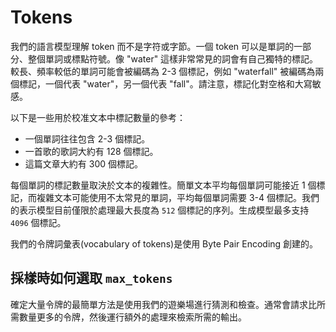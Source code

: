 # Tokens

我們的語言模型理解 token 而不是字符或字節。一個 token 可以是單詞的一部分、整個單詞或標點符號。像 "water" 這樣非常常見的詞會有自己獨特的標記。較長、頻率較低的單詞可能會被編碼為 2-3 個標記，例如 "waterfall" 被編碼為兩個標記，一個代表 "water"，另一個代表 "fall"。請注意，標記化對空格和大寫敏感。

以下是一些用於校准文本中標記數量的參考：

- 一個單詞往往包含 2-3 個標記。
- 一首歌的歌詞大約有 128 個標記。
- 這篇文章大約有 300 個標記。

每個單詞的標記數量取決於文本的複雜性。簡單文本平均每個單詞可能接近 1 個標記，而複雜文本可能使用不太常見的單詞，平均每個單詞需要 3-4 個標記。我們的表示模型目前僅限於處理最大長度為 `512` 個標記的序列。生成模型最多支持 `4096` 個標記。

我們的令牌詞彙表(vocabulary of tokens)是使用 Byte Pair Encoding 創建的。

## 採樣時如何選取 `max_tokens`

確定大量令牌的最簡單方法是使用我們的遊樂場進行猜測和檢查。通常會請求比所需數量更多的令牌，然後運行額外的處理來檢索所需的輸出。

